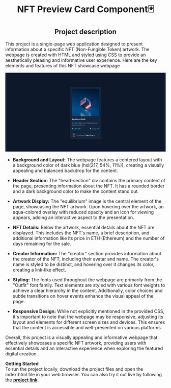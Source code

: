 <h1 align="center">NFT Preview Card Component🃏</h1>
<h2 align="center">Project description</h2>

This project is a single-page web application designed to present information about a specific NFT (Non-Fungible Token) artwork. 
The webpage is created with HTML and styled using CSS to provide an aesthetically pleasing and informative user experience. Here are the key elements and features of this NFT showcase webpage

![1](https://github.com/ABurkas/NFT_Preview_Card_Component/blob/main/screenshot.png)

* **Background and Layout:**
The webpage features a centered layout with a background color of dark blue (hsl(217, 54%, 11%)), creating a visually appealing and balanced backdrop for the content.

* **Header Section:**
The "head-section" div contains the primary content of the page, presenting information about the NFT. It has a rounded border and a dark background color to make the content stand out.

* **Artwork Display:**
The "equilibrium" image is the central element of the page, showcasing the NFT artwork. Upon hovering over the artwork, an aqua-colored overlay with reduced opacity and an icon for viewing appears, adding an interactive aspect to the presentation.

* **NFT Details:**
Below the artwork, essential details about the NFT are displayed. This includes the NFT's name, a brief description, and additional information like its price in ETH (Ethereum) and the number of days remaining for the sale.

* **Creator Information:**
The "creator" section provides information about the creator of the NFT, including their avatar and name. The creator's name is styled to be distinct, and hovering over it changes its color, creating a link-like effect.

* **Styling:**
The fonts used throughout the webpage are primarily from the "Outfit" font family. Text elements are styled with various font weights to achieve a clear hierarchy in the content. Additionally, color choices and subtle transitions on hover events enhance the visual appeal of the page.

* **Responsive Design:**
While not explicitly mentioned in the provided CSS, it's important to note that the webpage may be responsive, adjusting its layout and elements for different screen sizes and devices. This ensures that the content is accessible and well-presented on various platforms.

Overall, this project is a visually appealing and informative webpage that effectively showcases a specific NFT artwork, providing users with essential details and an interactive experience when exploring the featured digital creation.

**Getting Started** <br>
To run the project locally, download the project files and open the index.html file in your web browser. You can also try it out live by following the [**project link**](https://aburkas.github.io/NFT_Preview_Card_Component/).
